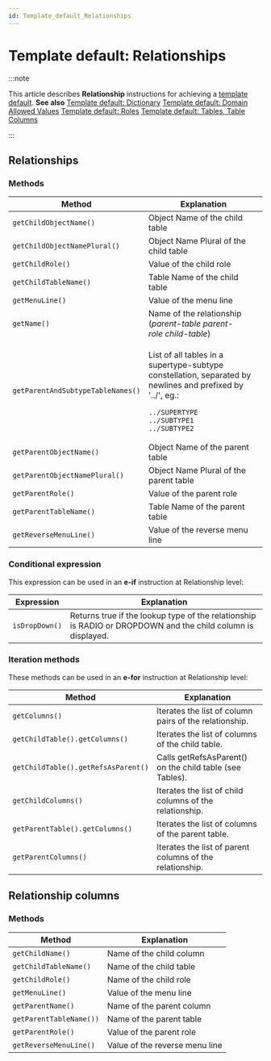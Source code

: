 ```yaml
---
id: Template_default_Relationships
---
```


# Template default: Relationships




:::note

This article describes **Relationship** instructions for achieving a [ template default](/docs/Web_and_app_UIs/Your_own_template_default/Template_default_creating_and_reapplying_your_own_defaults.md).
**See also**
[Template default: Dictionary](/docs/Web_and_app_UIs/Your_own_template_default/Template_default_Dictionary.md)
[Template default: Domain Allowed Values](/docs/Web_and_app_UIs/Your_own_template_default/Template_default_Domain_allowed_values.md)
[Template default: Roles](/docs/Web_and_app_UIs/Your_own_template_default/Template_default_Roles.md)
[Template default: Tables, Table Columns](/docs/Web_and_app_UIs/Your_own_template_default/Template_default_Tables.md)

:::

## Relationships

### Methods

|**Method**|**Explanation**|
|--------|--------|
|`getChildObjectName()`|Object Name of the child table|
|`getChildObjectNamePlural()`|Object Name Plural of the child table|
|`getChildRole() `|Value of the child role|
|`getChildTableName()`|Table Name of the child table|
|`getMenuLine() `|Value of the menu line|
|`getName() `|Name of the relationship (*parent-table parent-role child-table*)|
|`getParentAndSubtypeTableNames()`|<p>List of all tables in a supertype-subtype constellation, separated by newlines and prefixed by '../', eg.:</p><pre><code>../SUPERTYPE<br/>../SUBTYPE1<br/>../SUBTYPE2</code></pre>|
|`getParentObjectName()`|Object Name of the parent table|
|`getParentObjectNamePlural()`|Object Name Plural of the parent table|
|`getParentRole() `|Value of the parent role|
|`getParentTableName()`|Table Name of the parent table|
|`getReverseMenuLine() `|Value of the reverse menu line|



### Conditional expression

This expression can be used in an **e-if** instruction at Relationship level:

|**Expression**|**Explanation**|
|--------|--------|
|`isDropDown()`|Returns true if the lookup type of the relationship is RADIO or DROPDOWN and the child column is displayed.|



### Iteration methods

These methods can be used in an **e-for** instruction at Relationship level:

|**Method**|**Explanation**|
|--------|--------|
|`getColumns()`|Iterates the list of column pairs of the relationship.|
|`getChildTable().getColumns()`|Iterates the list of columns of the child table.|
|`getChildTable().getRefsAsParent()`|Calls getRefsAsParent() on the child table (see Tables).|
|`getChildColumns()`|Iterates the list of child columns of the relationship.|
|`getParentTable().getColumns()`|Iterates the list of columns of the parent table.|
|`getParentColumns()`|Iterates the list of parent columns of the relationship.|



## Relationship columns

### Methods

|**Method**|**Explanation**|
|--------|--------|
|`getChildName() `|Name of the child column|
|`getChildTableName() `|Name of the child table|
|`getChildRole()`|Name of the child role|
|`getMenuLine() `|Value of the menu line|
|`getParentName() `|Name of the parent column|
|`getParentTableName())`|Name of the parent table|
|`getParentRole() `|Value of the parent role|
|`getReverseMenuLine() `|Value of the reverse menu line|
